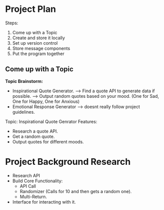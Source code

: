 # Project Plan
Steps: 
1. Come up with a Topic
2. Create and store it locally
3. Set up version control
4. Store message components
5. Put the program together


## Come up with a Topic
**Topic Brainstorm:**
- Inspirational Quote Generator. 
    --> Find a quote API to generate data if possible.
    --> Output random quotes based on your mood. (One for Sad, One for Happy, One for Anxious)
- Emotional Response Generator --> doesnt really follow project guidelines. 

Topic: Inspirational Quote Genrator
Features: 
- Research a quote API. 
- Get a random quote. 
- Output quotes for different moods. 

# Project Background Research
- Research API
- Build Core Functionality: 
    - API Call 
    - Randomizer (Calls for 10 and then gets a random one).
    - Multi-Return. 
- Interface for interacting with it. 